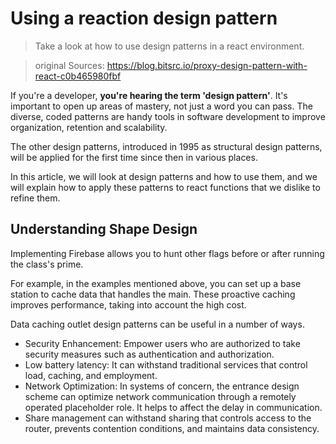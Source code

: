 # Using a reaction design pattern

> Take a look at how to use design patterns in a react environment.

> original Sources: https://blog.bitsrc.io/proxy-design-pattern-with-react-c0b465980fbf


If you're a developer, **you're hearing the term 'design pattern'**. It's important to open up areas of mastery, not just a word you can pass. The diverse, coded patterns are handy tools in software development to improve organization, retention and scalability.

The other design patterns, introduced in 1995 as structural design patterns, will be applied for the first time since then in various places.

In this article, we will look at design patterns and how to use them, and we will explain how to apply these patterns to react functions that we dislike to refine them.

## Understanding Shape Design

Implementing Firebase allows you to hunt other flags before or after running the class's prime.

For example, in the examples mentioned above, you can set up a base station to cache data that handles the main. These proactive caching improves performance, taking into account the high cost.

Data caching outlet design patterns can be useful in a number of ways.

- Security Enhancement: Empower users who are authorized to take security measures such as authentication and authorization.
- Low battery latency: It can withstand traditional services that control load, caching, and employment.
- Network Optimization: In systems of concern, the entrance design scheme can optimize network communication through a remotely operated placeholder role. It helps to affect the delay in communication.
- Share management can withstand sharing that controls access to the router, prevents contention conditions, and maintains data consistency.

## 

